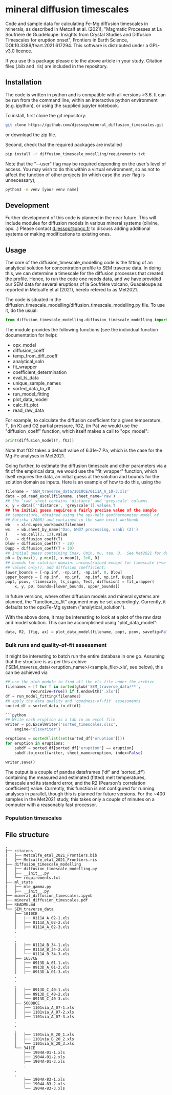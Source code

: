 # mineral diffusion timescales

Code and sample data for calculating Fe-Mg diffusion timescales in minerals, as described in Metcalf et al. (2021), "Magmatic Processes at La Soufrière de Guadeloupe: Insights from Crystal Studies and Diffusion Timescales for eruption onset", Frontiers in Earth Science, DOI:10.3389/feart.2021.617294.  This software is distributed under a GPL-v3.0 licence.

If you use this package please cite the above article in your study.  Citation files (.bib and .ris) are included in the repository.

## Installation 
The code is written in python and is compatible with all versions >3.6.  It can be run from the command line, within an interactive python environment (e.g. ipython), or using the supplied jupyter notebook.

To install, first clone the git repository:
```bash
git clone https://github.com/djessop/mineral_diffusion_timescales.git
```

or download the zip file.

Second, check that the required packages are installed
```bash
pip install -r diffusion_timescale_modelling/requirements.txt
```

Note that the "--user" flag may be required depending on the user's level of access.  You may wish to do this within a virtual environment, so as not to affect the function of other projects (in which case the user flag is unnecessary),
```bash
python3 -m venv [your venv name]
```


## Development

Further development of this code is planned in the near future.  This will include modules for diffusion models in various mineral systems (olivine, opx...)  Please contact d.jessop@opgc.fr to discuss adding additional systems or making modifications to existing ones.


## Usage

The core of the diffusion_timescale_modelling code is the fitting of an analytical solution for concentration profile to SEM traverse data.  In doing this, we can determine a timescale for the diffusion processes that created the profile.  Hence, to run the code one needs data, and we have provided our SEM data for several eruptions of la Soufrière volcano, Guadeloupe as reported in Metcalfe et al (2021), hereto refered to as Met2021.

The code is situated in the diffusion_timescale_modelling/diffusion_timescale_modelling.py file.  To use it, do the usual:

```python
from diffusion_timescale_modelling.diffusion_timescale_modelling import <function_name>
```

The module provides the following functions (see the individual function documentation for help):
- opx_model
- diffusion_coeff
- temp_from_diff_coeff
- analytical_soln
- fit_wrapper
- coefficient_determination
- eval_ts_data
- unique_sample_names
- sorted_data_to_df
- run_model_fitting
- plot_data_model
- calc_fit_plot
- read_raw_data

For example, to calculate the diffusion coefficient for a given temperature, T, (in K) and O2 partial pressure, fO2, (in Pa) we would use the "diffusion_coeff" function, which itself makes a call to "opx_model":
```python
print(diffusion_model(T, fO2))
```

Note that fO2 takes a default value of 6.31e-7 Pa, which is the case for the Mg-Fe analyses in Met2021.

Going further, to estimate the diffusion timescale and other parameters via a fit of the empirical data, we would use the "fit_wrapper" function, which itself requires the data, an initial guess at the solution and bounds for the solution domain as inputs.  Here is an example of how to do this, using the 

```python
filename = 'SEM_traverse_data/1010CE/0111A_A_10-3.xls'
data = pd.read_excel(filename, sheet_name='raw')
## the 'raw' sheet contains 'distance' and 'greyscale' columns
x, y = data[[''distance', 'greyscale']].values.T
## The initial guess requires a fairly precise value of the sample
## temperature, obtained using the opx-melt geothermometer model of
## Putirka (2008) and contained in the same excel workbook
wb   = xlrd.open_workbook(filename) 
ws   = wb.sheet_by_name('Dan, WH37 processing, usabl (2)')
T    = ws.cell(3, 13).value
D    = diffusion_coeff(T)
Dlow = diffusion_coeff(T - 30)
Dupp = diffusion_coeff(T + 30)
## Initial guess containing Cmax, Cmin, mu, tau, D.  See Met2021 for details
p0 = [y.max(), y.min(), x.mean(), 2e6, D]
## bounds for solution domain: unconstrained except for timescale (+ve
## values only!), and diffusion coefficient:
lower_bounds = [-np.inf, -np.inf, -np.inf, 0, Dlow]
upper_bounds = [ np.inf,  np.inf,  np.inf, np.inf, Dupp]
popt, pcov, (timescale, ts_sigma, Test, diffusion) = fit_wrapper(
    x, y, p0, bounds=[lower_bounds, upper_bounds])
```

In future versions, where other diffusion models and mineral systems are planned, the "function_to_fit" argument may be set accordingly.  Currently, it defaults to the opx/Fe-Mg system ("analytical_solution").

With the above done, it may be interesting to look at a plot of the raw data and model solution.  This can be accomplished using "plot_data_model":

```python
data, R2, (fig, ax) = plot_data_model(filename, popt, pcov, savefig=False)
```

### Bulk runs and quality-of-fit assessment
It might be interesting to batch run the entire database in one go.  Assuming that the structure is as per this archive ('SEM_traverse_data/<eruption_name>/<sample_file>.xls', see below), this can be achieved via

```python
## use the glob module to find all the xls file under the archive
filenames = [f for f in sorted(glob('SEM_traverse_data/**',
	       recursive=True)) if f.endswith('.xls')] 
df = run_model_fitting(filenames)
## apply the data quality and 'goodness-of-fit' assessments
sorted_df = sorted_data_to_df(df)

```python
## Write each eruption as a tab in an excel file
writer = pd.ExcelWriter('sorted_timescales.xlsx',
    engine='xlsxwriter')

eruptions = sorted(list(set(sorted_df['eruption'])))
for eruption in eruptions: 
    subdf = sorted_df[sorted_df['eruption'] == eruption]
    subdf.to_excel(writer, sheet_name=eruption, index=False) 
    
writer.save()
```

The output is a couple of pandas dataframes ('df' and 'sorted_df') containing the measured and estimated (fitted) melt temperatures, timescale and its standard error, and the R2 (Pearson's correlation coefficient) value.  Currently, this function is not configured for running analyses in parallel, though this is planned for future versions.  For the ~400 samples in the Met2021 study, this takes only a couple of minutes on a computer with a reasonably fast processor.

### Population timescales




## File structure
```
.
├── citaions
|   ├── Metcalfe_etal_2021_Frontiers.bib
|   ├── Metcalfe_etal_2021_Frontiers.ris
├── diffusion_timescale_modelling
│   ├── diffusion_timescale_modelling.py
│   ├── __init__.py
│   └── requirements.txt
├── ml_stats
|   ├── mle_gamma.py
|   ├── __init__.py
├── mineral_diffusion_timescales.ipynb
├── mineral_diffusion_timescales.pdf
├── README.md
└── SEM_traverse_data
    ├── 1010CE
    │   ├── 0111A_A_02-1.xls
    │   ├── 0111A_A_02-2.xls
    │   ├── 0111A_A_02-3.xls
    .
    .
    .
    │   ├── 0111A_B_34-1.xls
    │   ├── 0111A_B_34-2.xls
    │   └── 0111A_B_34-3.xls
    ├── 1657CE
    │   ├── 0913D_A_01-1.xls
    │   ├── 0913D_A_01-2.xls
    │   ├── 0913D_A_01-3.xls
    .
    .
    .
    │   ├── 0913D_C_40-1.xls
    │   ├── 0913D_C_40-2.xls
    │   └── 0913D_C_40-3.xls
    ├── 5680BCE
    │   ├── 1101via_A_07-1.xls
    │   ├── 1101via_A_07-2.xls
    │   ├── 1101via_A_07-3.xls
    .
    .
    .
    │   ├── 1101via_B_20_1.xls
    │   ├── 1101via_B_20_2.xls
    │   └── 1101via_B_20_3.xls
    └── 341CE
        ├── 1904A-01-1.xls
        ├── 1904A-01-2.xls
        ├── 1904A-01-3.xls
        .
	.
	.
        ├── 1904A-83-1.xls
        ├── 1904A-83-2.xls
        └── 1904A-83-3.xls
```
